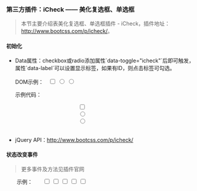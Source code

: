 <div class="bjui-pageContent">
    <div class="bjui-doc">
        <h3 class="page-header">第三方插件：iCheck —— 美化复选框、单选框</h3>
        <blockquote>
            <p>本节主要介绍表美化复选框、单选框插件 - iCheck，插件地址：<a href="http://www.bootcss.com/p/icheck/" target="_blank">http://www.bootcss.com/p/icheck/</a>。</p>
        </blockquote>
        <h4>初始化</h4>
        <ul>
            <li>Data属性：checkbox或radio添加属性`data-toggle="icheck"`后即可触发，属性`data-label`可以设置显示标签，如果有ID，则点击标签可勾选。<br>
                <br><span class="label label-default">DOM示例：</span>　<input type="checkbox" name="doc-check1" id="doc-check1" data-toggle="icheck" data-label="我是一个复选框"> <input type="radio" name="doc-radio1" id="doc-radio1" data-toggle="icheck" data-label="单选1"> <input type="radio" name="doc-radio1" id="doc-radio2" data-toggle="icheck" data-label="单选2"><br>
                <p>示例代码：</p>
                <pre class="brush: html">
                    <input type="checkbox" name="doc-check1" id="doc-check1" data-toggle="icheck" data-label="我是一个复选框">
                    <input type="radio" name="doc-radio1" id="doc-radio1" data-toggle="icheck" data-label="单选1">
                    <input type="radio" name="doc-radio1" id="doc-radio2" data-toggle="icheck" data-label="单选2">
                </pre>
            </li>
            <li>jQuery API：<a href="http://www.bootcss.com/p/icheck/" target="_blank">http://www.bootcss.com/p/icheck/</a></li>
        </ul>
        <h4>状态改变事件</h4>
        <blockquote class="point">
            <p>更多事件及方法见插件官网</p>
        </blockquote>
        　　<span class="label label-default">示例：</span>　　<input type="checkbox" name="doc-check-t" id="doc-check-t1" value="1000" data-toggle="icheck" data-label="1000">
        <input type="checkbox" name="doc-check-t" id="doc-check-t2" value="2000" data-toggle="icheck" data-label="2000">
        <input type="checkbox" name="doc-check-t" id="doc-check-t3" value="3000" data-toggle="icheck" data-label="3000">
        <input type="checkbox" name="doc-check-t" id="doc-check-t4" value="4000" data-toggle="icheck" data-label="4000">
        <input type="checkbox" name="doc-check-t" id="doc-check-t5" value="5000" data-toggle="icheck" data-label="5000">
        <script type="text/javascript">
            $('input[name="doc-check-t"]').on('ifChanged', function(e) {
                var checked = $(this).is(':checked'), val = $(this).val()
                
                if (checked)
                    $(this).alertmsg('info', '你选择了'+ val)
                else
                    $(this).alertmsg('info', '你取消了'+ val)
            })
        </script>
        <p>示例代码：</p>
        <pre class="brush: js; html-script: true">
            <script type="text/javascript">
                $('input[name="doc-check-t"]').on('ifChanged', function(e) {
                    var checked = $(this).is(':checked'), val = $(this).val()
                    
                    if (checked)
                        $(this).alertmsg('info', '你选择了'+ val)
                    else
                        $(this).alertmsg('info', '你取消了'+ val)
                })
            </script>
            <input type="checkbox" name="doc-check-t" id="doc-check-t1" value="1000" data-toggle="icheck" data-label="1000">
            <input type="checkbox" name="doc-check-t" id="doc-check-t2" value="2000" data-toggle="icheck" data-label="2000">
            <input type="checkbox" name="doc-check-t" id="doc-check-t3" value="3000" data-toggle="icheck" data-label="3000">
            <input type="checkbox" name="doc-check-t" id="doc-check-t4" value="4000" data-toggle="icheck" data-label="4000">
            <input type="checkbox" name="doc-check-t" id="doc-check-t5" value="5000" data-toggle="icheck" data-label="5000">
        </pre>
    </div>
</div>
<div class="bjui-pageFooter">
    <ul>
        <li><button type="button" class="btn-close" data-icon="close">关闭</button></li>
    </ul>
</div>

